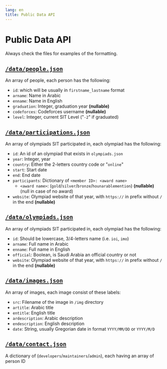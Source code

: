```yaml
---
lang: en
title: Public Data API
---
```

# Public Data API

Always check the files for examples of the formatting.

## [`/data/people.json`](/data/people.json)
An array of people, each person has the following:
- `id`: which will be usually in `firstname_lastname` format
- `arname`: Name in Arabic
- `enname`: Name in English 
- `graduation`: Integer, graduation year **(nullable)**
- `codeforces`: Codeforces username **(nullable)**
- `level`: Integer, current SIT Level ("`-2`" if graduated)

## [`/data/participations.json`](/data/participations.json)
An array of olympiads SIT participated in, each olympiad has the following:
- `id`: An id of an olympiad that exists in `olympiads.json`
- `year`: Integer, year
- `country`: Either the 2-letters country code or "`online`"
- `start`: Start date
- `end`: End date
- `participants`: Dictionary of `<member ID>: <award name>`
    - `<award name>`: (`gold`/`silver`/`bronze`/`hounarablemention`) **(nullable)** (null in case of no award)
- `website`: Olympiad website of that year, with `https://` in prefix without `/` in the end **(nullable)**

## [`/data/olympiads.json`](/data/olympiads.json)
An array of olympiads SIT participated in, each olympiad has the following:
- `id`: Should be lowercase, 3/4-letters name (i.e. `ioi`, `imo`)
- `arname`: Full name in Arabic
- `enname`: Full name in English 
- `official`: Boolean, is Saudi Arabia an official country or not
- `website`: Olympiad website of that year, with `https://` in prefix without `/` in the end **(nullable)**

## [`/data/images.json`](/data/images.json)
An array of images, each image consist of these labels:
- `src`: Filename of the image in `/img` directory
- `artitle`: Arabic title
- `entitle`: English title
- `ardescription`: Arabic description
- `endescription`: English description
- `date`: String, usually Gregorian date in format `YYYY/MM/DD` or `YYYY/M/D`

## [`/data/contact.json`](/data/contact.json)
A dictionary of (`developers`/`maintainers`/`admin`), each having an array of person ID
